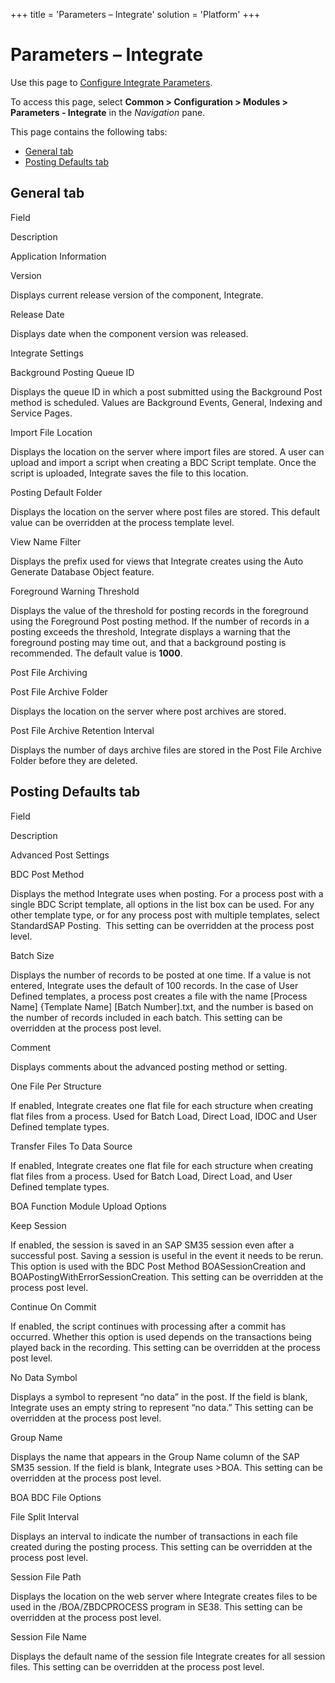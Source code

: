 +++
title = 'Parameters – Integrate'
solution = 'Platform'
+++

# Parameters – Integrate

<div class="use">

Use this page to [Configure Integrate
Parameters](../Use_Cases/Configure_Integrate_Parameters).

</div>

To access this page, select <span style="font-weight: bold;">Common \>
Configuration \> Modules \> Parameters - Integrate</span> in the
<span style="font-style: italic;">Navigation</span> pane.

This page contains the following tabs:

  - [General tab](#General_Tab3)
  - [Posting Defaults tab](#Posting_Defaults_Tab)

## <span id="General_Tab3"></span>General tab

Field

Description

Application Information

Version

Displays current release version of the component, Integrate.

Release Date

Displays date when the component version was released.

Integrate Settings

Background Posting Queue ID

Displays the queue ID in which a post submitted using the Background
Post method is scheduled. Values are Background Events, General,
Indexing and Service Pages.

Import File Location

Displays the location on the server where import files are stored. A
user can upload and import a script when creating a BDC Script template.
Once the script is uploaded, Integrate saves the file to this location.

Posting Default Folder

Displays the location on the server where post files are stored. This
default value can be overridden at the process template level.

View Name Filter

Displays the prefix used for views that Integrate creates using the Auto
Generate Database Object feature.

Foreground Warning Threshold

Displays the value of the threshold for posting records in the
foreground using the Foreground Post posting method. If the number of
records in a posting exceeds the threshold, Integrate displays a warning
that the foreground posting may time out, and that a background posting
is recommended. The default value is **1000**.

Post File Archiving

Post File Archive Folder

Displays the location on the server where post archives are stored.

Post File Archive Retention Interval

Displays the number of days archive files are stored in the Post File
Archive Folder before they are deleted.

## <span id="Posting_Defaults_Tab"></span>Posting Defaults tab

Field

Description

Advanced Post Settings

BDC Post Method

Displays the method Integrate uses when posting. For a process post with
a single BDC Script template, all options in the list box can be used.
For any other template type, or for any process post with multiple
templates, select StandardSAP Posting.  This setting can be overridden
at the process post level.

Batch Size

Displays the number of records to be posted at one time. If a value is
not entered, Integrate uses the default of 100 records. In the case of
User Defined templates, a process post creates a file with the name
\[Process Name\] {Template Name\] \[Batch Number\].txt, and the number
is based on the number of records included in each batch. This setting
can be overridden at the process post level.

Comment

Displays comments about the advanced posting method or setting.

One File Per Structure

If enabled, Integrate creates one flat file for each structure when
creating flat files from a process. Used for Batch Load, Direct Load,
IDOC and User Defined template types.

Transfer Files To Data Source

If enabled, Integrate creates one flat file for each structure when
creating flat files from a process. Used for Batch Load, Direct Load,
and User Defined template types.

BOA Function Module Upload Options

Keep Session

If enabled, the session is saved in an SAP SM35 session even after a
successful post. Saving a session is useful in the event it needs to be
rerun. This option is used with the BDC Post Method BOASessionCreation
and BOAPostingWithErrorSessionCreation. This setting can be overridden
at the process post level.

Continue On Commit

If enabled, the script continues with processing after a commit has
occurred. Whether this option is used depends on the transactions being
played back in the recording. This setting can be overridden at the
process post level.

No Data Symbol

Displays a symbol to represent “no data” in the post. If the field is
blank, Integrate uses an empty string to represent “no data.” This
setting can be overridden at the process post level.

Group Name

Displays the name that appears in the Group Name column of the SAP SM35
session. If the field is blank, Integrate uses \>BOA. This setting can
be overridden at the process post level.

BOA BDC File Options

File Split Interval

Displays an interval to indicate the number of transactions in each file
created during the posting process. This setting can be overridden at
the process post level.

Session File Path

Displays the location on the web server where Integrate creates files to
be used in the /BOA/ZBDCPROCESS program in SE38. This setting can be
overridden at the process post level.

Session File Name

Displays the default name of the session file Integrate creates for all
session files. This setting can be overridden at the process post level.
